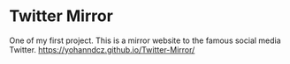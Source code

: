 # Twitter Mirror
One of my first project.
This is a mirror website to the famous social media Twitter.
https://yohanndcz.github.io/Twitter-Mirror/
